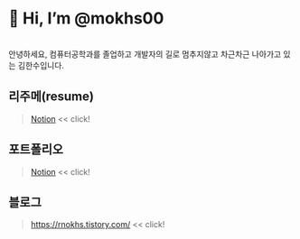 
# 👋 Hi, I’m @mokhs00 
   <br>안녕하세요, 컴퓨터공학과를 졸업하고 개발자의 길로 멈추지않고 차근차근 나아가고 있는 김한수입니다.

## 리주메(resume)
> [Notion](https://www.notion.so/mokhs/aedf9020b5274a4eb57ff653528b4574) << click!


## 포트폴리오 
> [Notion](https://www.notion.so/mokhs/f796be4e5038427f858cbb498eb57761) << click!

## 블로그
> https://rnokhs.tistory.com/ << click!

    


